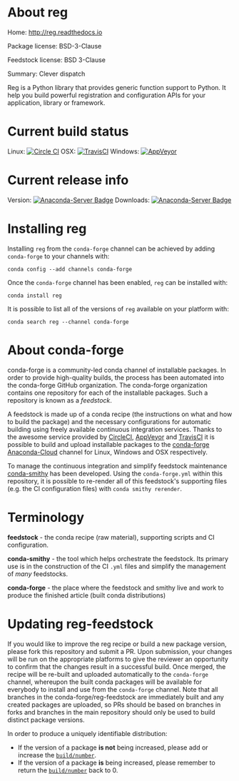 About reg
=========

Home: http://reg.readthedocs.io

Package license: BSD-3-Clause

Feedstock license: BSD 3-Clause

Summary: Clever dispatch

Reg is a Python library that provides generic function support to
Python. It help you build powerful registration and configuration APIs for
your application, library or framework.


Current build status
====================

Linux: [![Circle CI](https://circleci.com/gh/conda-forge/reg-feedstock.svg?style=shield)](https://circleci.com/gh/conda-forge/reg-feedstock)
OSX: [![TravisCI](https://travis-ci.org/conda-forge/reg-feedstock.svg?branch=master)](https://travis-ci.org/conda-forge/reg-feedstock)
Windows: [![AppVeyor](https://ci.appveyor.com/api/projects/status/github/conda-forge/reg-feedstock?svg=True)](https://ci.appveyor.com/project/conda-forge/reg-feedstock/branch/master)

Current release info
====================
Version: [![Anaconda-Server Badge](https://anaconda.org/conda-forge/reg/badges/version.svg)](https://anaconda.org/conda-forge/reg)
Downloads: [![Anaconda-Server Badge](https://anaconda.org/conda-forge/reg/badges/downloads.svg)](https://anaconda.org/conda-forge/reg)

Installing reg
==============

Installing `reg` from the `conda-forge` channel can be achieved by adding `conda-forge` to your channels with:

```
conda config --add channels conda-forge
```

Once the `conda-forge` channel has been enabled, `reg` can be installed with:

```
conda install reg
```

It is possible to list all of the versions of `reg` available on your platform with:

```
conda search reg --channel conda-forge
```


About conda-forge
=================

conda-forge is a community-led conda channel of installable packages.
In order to provide high-quality builds, the process has been automated into the
conda-forge GitHub organization. The conda-forge organization contains one repository
for each of the installable packages. Such a repository is known as a *feedstock*.

A feedstock is made up of a conda recipe (the instructions on what and how to build
the package) and the necessary configurations for automatic building using freely
available continuous integration services. Thanks to the awesome service provided by
[CircleCI](https://circleci.com/), [AppVeyor](http://www.appveyor.com/)
and [TravisCI](https://travis-ci.org/) it is possible to build and upload installable
packages to the [conda-forge](https://anaconda.org/conda-forge)
[Anaconda-Cloud](http://docs.anaconda.org/) channel for Linux, Windows and OSX respectively.

To manage the continuous integration and simplify feedstock maintenance
[conda-smithy](http://github.com/conda-forge/conda-smithy) has been developed.
Using the ``conda-forge.yml`` within this repository, it is possible to re-render all of
this feedstock's supporting files (e.g. the CI configuration files) with ``conda smithy rerender``.


Terminology
===========

**feedstock** - the conda recipe (raw material), supporting scripts and CI configuration.

**conda-smithy** - the tool which helps orchestrate the feedstock.
                   Its primary use is in the construction of the CI ``.yml`` files
                   and simplify the management of *many* feedstocks.

**conda-forge** - the place where the feedstock and smithy live and work to
                  produce the finished article (built conda distributions)


Updating reg-feedstock
======================

If you would like to improve the reg recipe or build a new
package version, please fork this repository and submit a PR. Upon submission,
your changes will be run on the appropriate platforms to give the reviewer an
opportunity to confirm that the changes result in a successful build. Once
merged, the recipe will be re-built and uploaded automatically to the
`conda-forge` channel, whereupon the built conda packages will be available for
everybody to install and use from the `conda-forge` channel.
Note that all branches in the conda-forge/reg-feedstock are
immediately built and any created packages are uploaded, so PRs should be based
on branches in forks and branches in the main repository should only be used to
build distinct package versions.

In order to produce a uniquely identifiable distribution:
 * If the version of a package **is not** being increased, please add or increase
   the [``build/number``](http://conda.pydata.org/docs/building/meta-yaml.html#build-number-and-string).
 * If the version of a package **is** being increased, please remember to return
   the [``build/number``](http://conda.pydata.org/docs/building/meta-yaml.html#build-number-and-string)
   back to 0.
